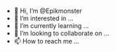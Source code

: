 - 👋 Hi, I’m @Epikmonster
- 👀 I’m interested in ...
- 🌱 I’m currently learning ...
- 💞️ I’m looking to collaborate on ...
- 📫 How to reach me ...

<!---
Epikmonster/Epikmonster is a ✨ special ✨ repository because its `README.md` (this file) appears on your GitHub profile.
